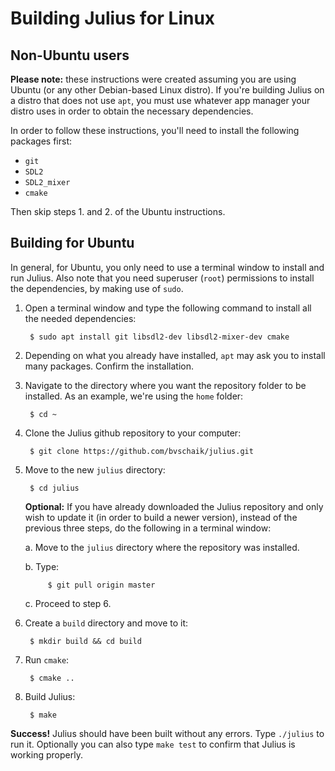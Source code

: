 # Building Julius for Linux

## Non-Ubuntu users

**Please note:** these instructions were created assuming you are using Ubuntu (or any other Debian-based
Linux distro). If you're building Julius on a distro that does not use `apt`, you must use whatever app
manager your distro uses in order to obtain the necessary dependencies.

In order to follow these instructions, you'll need to install the following packages first:

* `git`
* `SDL2`
* `SDL2_mixer`
* `cmake`

Then skip steps 1. and 2. of the Ubuntu instructions.

## Building for Ubuntu

In general, for Ubuntu, you only need to use a terminal window to install and run Julius.
Also note that you need superuser (`root`) permissions to install the dependencies, by making use
of `sudo`.

1. Open a terminal window and type the following command to install all the needed dependencies:

        $ sudo apt install git libsdl2-dev libsdl2-mixer-dev cmake

2. Depending on what you already have installed, `apt` may ask you to install many packages.
   Confirm the installation.

3. Navigate to the directory where you want the repository folder to be installed. As an example,
   we're using the `home` folder:

        $ cd ~

4. Clone the Julius github repository to your computer:

        $ git clone https://github.com/bvschaik/julius.git

5. Move to the new `julius` directory:

        $ cd julius

    **Optional:** If you have already downloaded the Julius repository and only wish to update it
    (in order to build a newer version), instead of the previous three steps, do the following in
    a terminal window:

    a. Move to the `julius` directory where the repository was installed.

    b. Type:

            $ git pull origin master

    c. Proceed to step 6.

6. Create a `build` directory and move to it:

        $ mkdir build && cd build

7. Run `cmake`:

        $ cmake ..

8. Build Julius:

        $ make

**Success!** Julius should have been built without any errors. Type `./julius` to run it.
Optionally you can also type `make test` to confirm that Julius is working properly.
